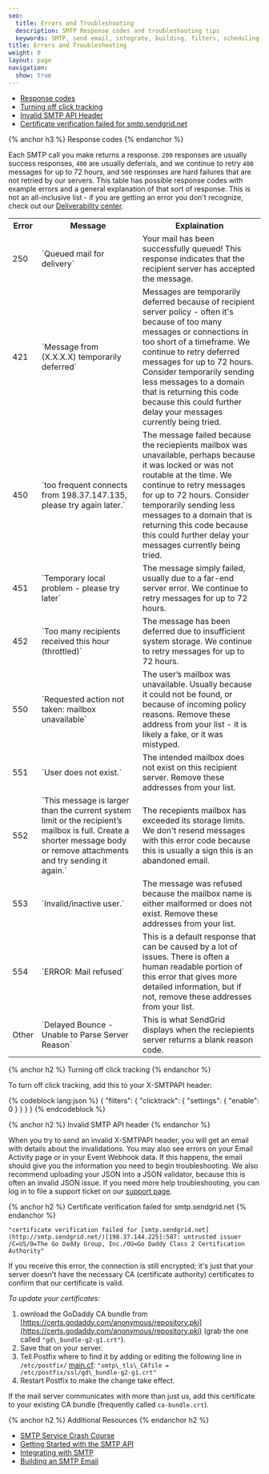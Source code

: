 ```yaml
---
seo:
  title: Errors and Troubleshooting
  description: SMTP Response codes and troubleshooting tips
  keywords: SMTP, send email, integrate, building, filters, scheduling, substitution, suppression groups, unique arguments, recipients
title: Errors and Troubleshooting
weight: 0
layout: page
navigation:
  show: true
---
```


- [Response codes](#-Response-codes)
- [Turning off click tracking](#-Turning-off-click-tracking)
- [Invalid SMTP API Header](#-Invalid-SMTP-API-Hheader)
- [Certificate verification failed for smtp.sendgrid.net](#-Certificate-verification-failed-for-smtp.sendgrid.net)

{% anchor h3 %}
Response codes
{% endanchor %}

Each SMTP call you make returns a response. `200` responses are usually success responses, `400` are usually deferrals, and we continue to retry `400` messages for up to 72 hours, and `500` responses are hard failures that are not retried by our servers. This table has possible response codes with example errors and a general explanation of that sort of response. This is not an all-inclusive list -  if you are getting an error you don't recognize, check out our [Deliverability center](https://sendgrid.com/deliverabilitycenter/#/).

<table class="table" style="table-layout:fixed">
  <tr>
    <th>Error</th>
    <th>Message</th>
    <th>Explaination</th>
  </tr>
  <tr>
    <td>250</td>
    <td>`Queued mail for delivery`</td>
    <td>Your mail has been successfully queued! This response indicates that the recipient server has accepted the message.</td>
  </tr>
  <tr>
    <td>421</td>
    <td>`Message from (X.X.X.X) temporarily deferred`</td>
    <td>Messages are temporarily deferred because of recipient server policy - often it's because of too many messages or connections in too short of a timeframe. We continue to retry deferred messages for up to 72 hours. Consider temporarily sending less messages to a domain that is returning this code because this could further delay your messages currently being tried.</td>
  </tr>
  <tr>
    <td>450</td>
    <td>`too frequent connects from 198.37.147.135, please try again later.`</td>
    <td>The message failed because the reciepients mailbox was unavailable, perhaps because it was locked or was not routable at the time. We continue to retry messages for up to 72 hours. Consider temporarily sending less messages to a domain that is returning this code because this could further delay your messages currently being tried.</td>
  </tr>
  <tr>
    <td>451</td>
    <td>`Temporary local problem - please try later`</td>
    <td>The message simply failed, usually due to a far-end server error. We continue to retry messages for up to 72 hours.</td>
  </tr>
  <tr>
    <td>452</td>
    <td>`Too many recipients received this hour (throttled)`</td>
    <td>The message has been deferred due to insufficient system storage. We continue to retry messages for up to 72 hours.</td>
  </tr>
  <tr>
    <td>550</td>
    <td>`Requested action not taken: mailbox unavailable`</td>
    <td>The user’s mailbox was unavailable. Usually because it could not be found, or because of incoming policy reasons. Remove these address from your list - it is likely a fake, or it was mistyped.</td>
  </tr>
  <tr>
    <td>551</td>
    <td>`User does not exist.`</td>
    <td>The intended mailbox does not exist on this recipient server. Remove these addresses from your list.</td>
  </tr>
  <tr>
    <td>552</td>
    <td>`This message is larger than the current system limit or the recipient’s mailbox is full. Create a shorter message body or remove attachments and try sending it again.`</td>
    <td>The recepients mailbox has exceeded its storage limits. We don't resend messages with this error code because this is usually a sign this is an abandoned email.</td>
  </tr>
  <tr>
    <td>553</td>
    <td>`Invalid/inactive user.`</td>
    <td>The message was refused because the mailbox name is either malformed or does not exist. Remove these addresses from your list.</td>
  </tr>
  <tr>
    <td>554</td>
    <td>`ERROR: Mail refused`</td>
    <td>This is a default response that can be caused by a lot of issues. There is often a human readable portion of this error that gives more detailed information, but if not, remove these addresses from your list.</td>
  </tr>
  <tr>
    <td>Other</td>
    <td>`Delayed Bounce - Unable to Parse Server Reason`</td>
    <td>This is what SendGrid displays when the reciepients server returns a blank reason code.</td>
  </tr>
</table>

{% anchor h2 %}
Turning off click tracking
{% endanchor %}

To turn off click tracking, add this to your X-SMTPAPI header:

{% codeblock lang:json %}
{
  "filters": {
    "clicktrack": {
      "settings":
        {
          "enable": 0
        }
    }
  }
}
{% endcodeblock %}

{% anchor h2 %}
Invalid SMTP API header
{% endanchor %}

When you try to send an invalid X-SMTPAPI header, you will get an email with details about the invalidations. You may also see errors on your Email Activity page or in your Event Webhook data. If this happens, the email should give you the information you need to begin troubleshooting. We also recommend uploading your JSON into a JSON validator, because this is often an invalid JSON issue. If you need more help troubleshooting, you can log in to file a support ticket on our [support page](https://support.sendgrid.com/hc/en-us).

{% anchor h2 %}
Certificate verification failed for smtp.sendgrid.net
{% endanchor %}

 `"certificate verification failed for [smtp.sendgrid.net](http://smtp.sendgrid.net/)[198.37.144.225]:587: untrusted issuer /C=US/O=The Go Daddy Group, Inc./OU=Go Daddy Class 2 Certification Authority"`

 If you receive this error, the connection is still encrypted; it's just that your server doesn't have the necessary CA (certificate authority) certificates to confirm that our certificate is valid.

 *To update your certificates:*

1. ownload the GoDaddy CA bundle from [https://certs.godaddy.com/anonymous/repository.pki](https://certs.godaddy.com/anonymous/repository.pki) (grab the one called `"gd\_bundle-g2-g1.crt"`).
1. Save that on your server.
1. Tell Postfix where to find it by adding or editing the following line in `/etc/postfix/` [main.cf](http://main.cf/): `"smtp\_tls\_CAfile = /etc/postfix/ssl/gd\_bundle-g2-g1.crt"`
1. Restart Postfix to make the change take effect.

 If the mail server communicates with more than just us, add this certificate to your existing CA bundle (frequently called `ca-bundle.crt`).

{% anchor h2 %}
Additional Resources
{% endanchor h2 %}

- [SMTP Service Crash Course](https://sendgrid.com/blog/smtp-service-crash-course/)
- [Getting Started with the SMTP API]({{root_url}}/API_Reference/SMTP_API/getting_started_smtp.html)
- [Integrating with SMTP]({{root_url}}/API_Reference/SMTP_API/integrating_with_the_smtp_api.html)
- [Building an SMTP Email]({{root_url}}/API_Reference/SMTP_API/building_an_smtp_email.html)